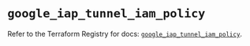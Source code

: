 # `google_iap_tunnel_iam_policy`

Refer to the Terraform Registry for docs: [`google_iap_tunnel_iam_policy`](https://registry.terraform.io/providers/drfaust92/google/4.16.4/docs/resources/iap_tunnel_iam_policy).
